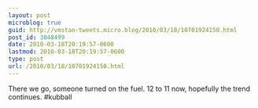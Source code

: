 ```yaml
---
layout: post
microblog: true
guid: http://vmstan-tweets.micro.blog/2010/03/18/10701924150.html
post_id: 3048499
date: 2010-03-18T20:19:57-0600
lastmod: 2010-03-18T20:19:57-0600
type: post
url: /2010/03/18/10701924150.html
---
```

There we go, someone turned on the fuel. 12 to 11 now, hopefully the trend continues. #kubball
